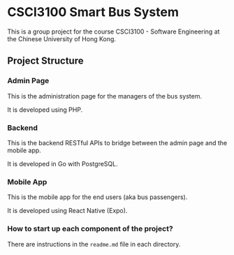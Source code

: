 # CSCI3100 Smart Bus System
This is a group project for the course CSCI3100 - Software Engineering at the Chinese University of Hong Kong.

## Project Structure
### Admin Page
This is the administration page for the managers of the bus system.

It is developed using PHP.

### Backend
This is the backend RESTful APIs to bridge between the admin page and the mobile app.

It is developed in Go with PostgreSQL.

### Mobile App
This is the mobile app for the end users (aka bus passengers).

It is developed using React Native (Expo).

### How to start up each component of the project?
There are instructions in the `readme.md` file in each directory.